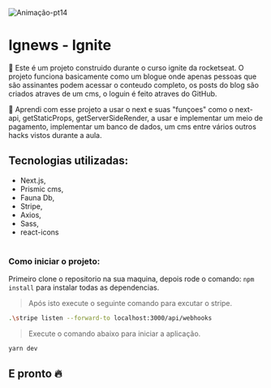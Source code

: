 ![Animação-pt14](https://user-images.githubusercontent.com/86725282/177658812-4af1285b-c0fa-423c-9c14-555111e1a1c9.gif)

# Ignews - Ignite 

:pushpin: Este é um projeto construido durante o curso ignite da rocketseat. O projeto funciona basicamente como um blogue onde apenas pessoas que são assinantes podem acessar o conteudo completo, os posts do blog são criados atraves de um cms, o loguin é feito atraves do GitHub. 

:green_book: Aprendi com esse projeto a usar o next e suas "funçoes" como o next-api, getStaticProps, getServerSideRender, a usar e implementar um meio de pagamento, implementar um banco de dados, um cms entre vários outros hacks vistos durante a aula.

## Tecnologias utilizadas:
- Next.js,
- Prismic cms,
- Fauna Db, 
- Stripe, 
- Axios, 
- Sass, 
- react-icons 


#
### Como iniciar o projeto: 
Primeiro clone o repositorio na sua maquina, depois rode o comando:  `npm install` para instalar todas as dependencias. 

> Após isto execute o seguinte comando para excutar o stripe.
```bash
.\stripe listen --forward-to localhost:3000/api/webhooks
```
> Execute o comando abaixo para iniciar a aplicação.
```bash
yarn dev
```

## E pronto :fire:



